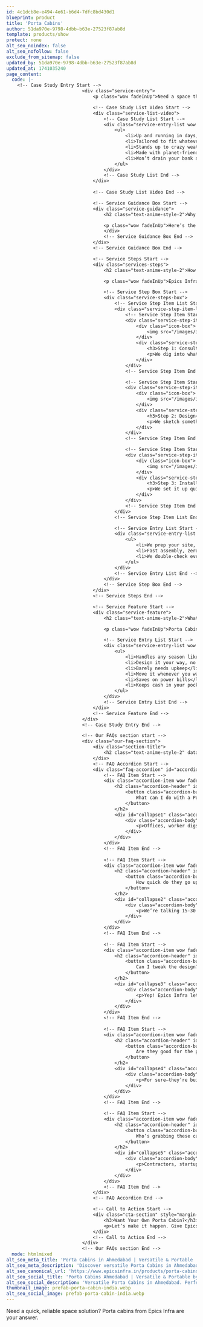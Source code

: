 ```yaml
---
id: 4c1dcb8e-e494-4e61-b6d4-7dfc8bd430d1
blueprint: product
title: 'Porta Cabins'
author: 51da970e-9798-4dbb-b63e-27523f87ab8d
template: products/show
protect: none
alt_seo_noindex: false
alt_seo_nofollow: false
exclude_from_sitemap: false
updated_by: 51da970e-9798-4dbb-b63e-27523f87ab8d
updated_at: 1741035240
page_content:
  code: |-
    <!-- Case Study Entry Start -->
                            <div class="service-entry">
                                <p class="wow fadeInUp">Need a space that’s ready fast and built to last? Let me tell you about Porta Cabins from Epics Infra. These aren’t just cabins—they’re game-changers for anyone needing an office, site housing, or storage shed in a snap. I’ve seen how Epics Infra crafts these portable wonders, and they’re perfect for Ahmedabad’s fast-paced projects.</p>

                                <!-- Case Study List Video Start -->
                                <div class="service-list-video">
                                    <!-- Case Study List Start -->
                                    <div class="service-entry-list wow fadeInUp" data-wow-delay="0.2s">
                                        <ul>
                                            <li>Up and running in days, not months</li>
                                            <li>Tailored to fit whatever you need</li>
                                            <li>Stands up to crazy weather</li>
                                            <li>Made with planet-friendly materials</li>
                                            <li>Won’t drain your bank account</li>
                                        </ul>
                                    </div>
                                    <!-- Case Study List End -->
                                </div>
    						  
                                <!-- Case Study List Video End -->

                                <!-- Service Guidance Box Start -->
                                <div class="service-guidance">
                                    <h2 class="text-anime-style-2">Why Porta Cabins Are a Cut Above</h2>

                                    <p class="wow fadeInUp">Here’s the deal: Epics Infra’s been at this for over 15 years, and their Porta Cabins are proof of that expertise. Whether it’s a snug office for your startup or a tough shelter on a dusty site, they’ve got the know-how to make it work. It’s all about smart design and materials that don’t quit.</p>
                                    </div>
                                    <!-- Service Guidance Box End -->
                                </div>
                                <!-- Service Guidance Box End -->

                                <!-- Service Steps Start -->
                                <div class="services-steps">
                                    <h2 class="text-anime-style-2">How We Get Your Cabin Up and Running</h2>

                                    <p class="wow fadeInUp">Epics Infra doesn’t mess around. We start with a quick chat to figure out what you need, sketch a plan that fits your space like a glove, and slap it together in 15-30 days. It’s simple, fast, and gets you rolling without the headache.</p>

                                    <!-- Service Step Box Start -->
                                    <div class="service-steps-box">
                                        <!-- Service Step Item List Start -->
                                        <div class="service-step-item-list">
                                            <!-- Service Step Item Start -->
                                            <div class="service-step-item wow fadeInUp">
                                                <div class="icon-box">
                                                    <img src="/images/icon-service-4.svg" alt="">
                                                </div>
                                                <div class="service-step-item-content">
                                                    <h3>Step 1: Consultation</h3>
                                                    <p>We dig into what you’re looking for.</p>
                                                </div>
                                            </div>
                                            <!-- Service Step Item End -->

                                            <!-- Service Step Item Start -->
                                            <div class="service-step-item wow fadeInUp" data-wow-delay="0.2s">
                                                <div class="icon-box">
                                                    <img src="/images/icon-service-5.svg" alt="">
                                                </div>
                                                <div class="service-step-item-content">
                                                    <h3>Step 2: Design</h3>
                                                    <p>We sketch something that’s all you.</p>
                                                </div>
                                            </div>
                                            <!-- Service Step Item End -->

                                            <!-- Service Step Item Start -->
                                            <div class="service-step-item wow fadeInUp" data-wow-delay="0.4s">
                                                <div class="icon-box">
                                                    <img src="/images/icon-service-6.svg" alt="">
                                                </div>
                                                <div class="service-step-item-content">
                                                    <h3>Step 3: Installation</h3>
                                                    <p>We set it up quick and solid.</p>
                                                </div>
                                            </div>
                                            <!-- Service Step Item End -->
                                        </div>
                                        <!-- Service Step Item List End -->

                                        <!-- Service Entry List Start -->
                                        <div class="service-entry-list wow fadeInUp" data-wow-delay="0.6s">
                                            <ul>
                                                <li>We prep your site, no sweat</li>
                                                <li>Fast assembly, zero fuss</li>
                                                <li>We double-check every bolt</li>
                                            </ul>
                                        </div>
                                        <!-- Service Entry List End -->
                                    </div>
                                    <!-- Service Step Box End -->
                                </div>
                                <!-- Service Steps End -->

                                <!-- Service Feature Start -->
                                <div class="service-feature">
                                    <h2 class="text-anime-style-2">What Makes These Cabins Awesome</h2>

                                    <p class="wow fadeInUp">Porta Cabins from Epics Infra? They’re all about quick setups, rock-solid builds, and a nod to the planet with materials that keep waste low and energy bills lower. It’s smart living, Ahmedabad-style.</p>

                                    <!-- Service Entry List Start -->
                                    <div class="service-entry-list wow fadeInUp" data-wow-delay="0.2s">
                                        <ul>
                                            <li>Handles any season like a champ</li>
                                            <li>Design it your way, no limits</li>
                                            <li>Barely needs upkeep</li>
                                            <li>Move it whenever you want</li>
                                            <li>Saves on power bills</li>
                                            <li>Keeps cash in your pocket</li>
                                        </ul>
                                    </div>
                                    <!-- Service Entry List End -->
                                </div>
                                <!-- Service Feature End -->
                            </div>
                            <!-- Case Study Entry End -->

                            <!-- Our FAQs section start -->
                            <div class="our-faq-section">
                                <div class="section-title">
                                    <h2 class="text-anime-style-2" data-cursor="-opaque">Porta Cabin FAQs You’ll Want Answered</h2>
                                </div>
                                <!-- FAQ Accordion Start -->
                                <div class="faq-accordion" id="accordion">
                                    <!-- FAQ Item Start -->
                                    <div class="accordion-item wow fadeInUp">
                                        <h2 class="accordion-header" id="heading1">
                                            <button class="accordion-button" type="button" data-bs-toggle="collapse" data-bs-target="#collapse1" aria-expanded="true" aria-controls="collapse1">
                                                What can I do with a Porta Cabin?
                                            </button>
                                        </h2>
                                        <div id="collapse1" class="accordion-collapse collapse show" aria-labelledby="heading1" data-bs-parent="#accordion">
                                            <div class="accordion-body">
                                                <p>Offices, worker digs, storage—you name it. Epics Infra makes them versatile and ready fast.</p>
                                            </div>
                                        </div>
                                    </div>
                                    <!-- FAQ Item End -->
                    
                                    <!-- FAQ Item Start -->
                                    <div class="accordion-item wow fadeInUp" data-wow-delay="0.2s">
                                        <h2 class="accordion-header" id="heading2">
                                            <button class="accordion-button collapsed" type="button" data-bs-toggle="collapse" data-bs-target="#collapse2" aria-expanded="false" aria-controls="collapse2">
                                                How quick do they go up?
                                            </button>
                                        </h2>
                                        <div id="collapse2" class="accordion-collapse collapse" aria-labelledby="heading2" data-bs-parent="#accordion">
                                            <div class="accordion-body">
                                                <p>We’re talking 15-30 days with Epics Infra. Depends on what you’re after, but it’s fast.</p>
                                            </div>
                                        </div>
                                    </div>
                                    <!-- FAQ Item End -->
                    
                                    <!-- FAQ Item Start -->
                                    <div class="accordion-item wow fadeInUp" data-wow-delay="0.4s">
                                        <h2 class="accordion-header" id="heading3">
                                            <button class="accordion-button collapsed" type="button" data-bs-toggle="collapse" data-bs-target="#collapse3" aria-expanded="false" aria-controls="collapse3">
                                                Can I tweak the design?
                                            </button>
                                        </h2>
                                        <div id="collapse3" class="accordion-collapse collapse" aria-labelledby="heading3" data-bs-parent="#accordion">
                                            <div class="accordion-body">
                                                <p>Yep! Epics Infra lets you pick layouts, sizes—whatever fits your vibe.</p>
                                            </div>
                                        </div>
                                    </div>
                                    <!-- FAQ Item End -->
                    
                                    <!-- FAQ Item Start -->
                                    <div class="accordion-item wow fadeInUp" data-wow-delay="0.6s">
                                        <h2 class="accordion-header" id="heading4">
                                            <button class="accordion-button collapsed" type="button" data-bs-toggle="collapse" data-bs-target="#collapse4" aria-expanded="false" aria-controls="collapse4">
                                                Are they good for the planet?
                                            </button>
                                        </h2>
                                        <div id="collapse4" class="accordion-collapse collapse" aria-labelledby="heading4" data-bs-parent="#accordion">
                                            <div class="accordion-body">
                                                <p>For sure—they’re built with stuff that cuts waste and saves energy.</p>
                                            </div>
                                        </div>
                                    </div>
                                    <!-- FAQ Item End -->

                                    <!-- FAQ Item Start -->
                                    <div class="accordion-item wow fadeInUp" data-wow-delay="0.8s">
                                        <h2 class="accordion-header" id="heading5">
                                            <button class="accordion-button collapsed" type="button" data-bs-toggle="collapse" data-bs-target="#collapse5" aria-expanded="true" aria-controls="collapse5">
                                                Who’s grabbing these cabins?
                                            </button>
                                        </h2>
                                        <div id="collapse5" class="accordion-collapse collapse" aria-labelledby="heading5" data-bs-parent="#accordion">
                                            <div class="accordion-body">
                                                <p>Contractors, startups, anyone needing a solid space quick—Epics Infra’s got ‘em covered.</p>
                                            </div>
                                        </div>
                                    </div>
                                    <!-- FAQ Item End -->
                                </div>
                                <!-- FAQ Accordion End -->

                                <!-- Call to Action Start -->
                                <div class="cta-section" style="margin-top: 20px; padding: 20px; text-align: center;">
                                    <h3>Want Your Own Porta Cabin?</h3>
                                    <p>Let’s make it happen. Give Epics Infra a shout at <a href="tel:{{brand:phone_number}}">{{brand:phone_number}}</a> or drop us a line at <a href="mailto:{{brand:email}}">{{brand:email}}</a>. Ready when you are!</p>
                                </div>
                                <!-- Call to Action End -->
                            </div>
                            <!-- Our FAQs section End -->
  mode: htmlmixed
alt_seo_meta_title: 'Porta Cabins in Ahmedabad | Versatile & Portable | Epics Infra'
alt_seo_meta_description: 'Discover versatile Porta Cabins in Ahmedabad by Epics Infra. Perfect for offices, storage, or accommodation. Fast setup, durable design.'
alt_seo_canonical_url: 'https://www.epicsinfra.in/products/porta-cabins'
alt_seo_social_title: 'Porta Cabins Ahmedabad | Versatile & Portable by Epics Infra'
alt_seo_social_description: 'Versatile Porta Cabins in Ahmedabad. Perfect for any need. Fast & durable.'
thumbnail_image: prefab-porta-cabin-india.webp
alt_seo_social_image: prefab-porta-cabin-india.webp
---
```

Need a quick, reliable space solution? Porta cabins from Epics Infra are your answer.